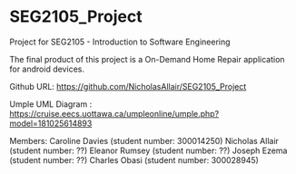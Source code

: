 # SEG2105_Project
Project for SEG2105 - Introduction to Software Engineering

The final product of this project is a On-Demand Home Repair application for android devices.

Github URL: https://github.com/NicholasAllair/SEG2105_Project

Umple UML Diagram : https://cruise.eecs.uottawa.ca/umpleonline/umple.php?model=181025614893

Members:
Caroline Davies (student number: 300014250)
Nicholas Allair (student number: ??)
Eleanor Rumsey (student number: ??)
Joseph Ezema (student number: ??)
Charles Obasi (student number: 300028945)
